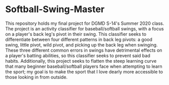 # Softball-Swing-Master
This repository holds my final project for DGMD S-14's Summer 2020 class.
The project is an activity classifier for baseball/softball swings, with a focus on a player's back leg's pivot in their swing.
This classifier seeks to differentiate between four different patterns in back leg pivots: a good swing, little pivot, wild pivot, and picking up the back leg when swinging.
These three different common errors in swings have detrimental effects on a player's batting abilities, so this classifier seeks to prevent said bad habits.
Additionally, this project seeks to flatten the steep learning curve that many beginner baseball/softball players face when attempting to learn the sport; my goal is to make the sport that I love dearly more accessible to those looking in from outside.
